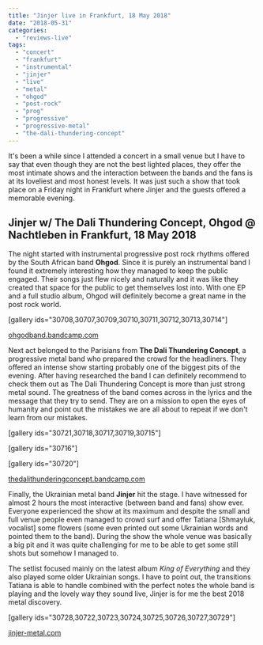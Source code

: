 ```yaml
---
title: "Jinjer live in Frankfurt, 18 May 2018"
date: "2018-05-31"
categories: 
  - "reviews-live"
tags: 
  - "concert"
  - "frankfurt"
  - "instrumental"
  - "jinjer"
  - "live"
  - "metal"
  - "ohgod"
  - "post-rock"
  - "prog"
  - "progressive"
  - "progressive-metal"
  - "the-dali-thundering-concept"
---
```


It's been a while since I attended a concert in a small venue but I have to say that even though they are not the best lighted places, they offer the most intimate shows and the interaction between the bands and the fans is at its loveliest and most honest levels. It was just such a show that took place on a Friday night in Frankfurt where Jinjer and the guests offered a memorable evening.

## Jinjer w/ The Dali Thundering Concept, Ohgod @ Nachtleben in Frankfurt, 18 May 2018

The night started with instrumental progressive post rock rhythms offered by the South African band **Ohgod**. Since it is purely an instrumental band I found it extremely interesting how they managed to keep the public engaged. Their songs just flew nicely and naturally and it was like they created that space for the public to get themselves lost into. With one EP and a full studio album, Ohgod will definitely become a great name in the post rock world.

\[gallery ids="30708,30707,30709,30710,30711,30712,30713,30714"\]

[ohgodband.bandcamp.com](https://ohgodband.bandcamp.com/)

Next act belonged to the Parisians from **The Dali Thundering Concept**, a progressive metal band who prepared the crowd for the headliners. They offered an intense show starting probably one of the biggest pits of the evening. After having researched the band I can definitely recommend to check them out as The Dali Thundering Concept is more than just strong metal sound. The greatness of the band comes across in the lyrics and the message that they try to send. They are on a mission to open the eyes of humanity and point out the mistakes we are all about to repeat if we don't learn from our mistakes.

\[gallery ids="30721,30718,30717,30719,30715"\]

\[gallery ids="30716"\]

\[gallery ids="30720"\]

[thedalithunderingconcept.bandcamp.com](https://thedalithunderingconcept.bandcamp.com/)

Finally, the Ukrainian metal band **Jinjer** hit the stage. I have witnessed for almost 2 hours the most interactive (between band and fans) show ever. Everyone experienced the show at its maximum and despite the small and full venue people even managed to crowd surf and offer Tatiana \[Shmayluk, vocalist\] some flowers (some even printed out some Ukrainian words and pointed them to the band). During the show the whole venue was basically a big pit and it was quite challenging for me to be able to get some still shots but somehow I managed to.

The setlist focused mainly on the latest album _King of Everything_ and they also played some older Ukrainian songs. I have to point out, the transitions Tatiana is able to handle combined with the perfect notes the whole band is playing and the lovely way they sound live, Jinjer is for me the best 2018 metal discovery.

\[gallery ids="30728,30722,30723,30724,30725,30726,30727,30729"\]

[jinjer-metal.com](http://jinjer-metal.com/)

